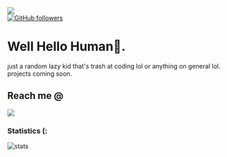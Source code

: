 ![](https://komarev.com/ghpvc/?username=icantcodelolz&color=blueviolet)           
[![GitHub followers](https://img.shields.io/github/followers/icantcodelolz.svg?style=social&label=Follow&maxAge=2592000)](https://github.com/icantcodelolz?tab=followers)
# Well Hello Human👋.
just a random lazy kid that's trash at coding lol or anything on general lol.
projects coming soon.

## Reach me @
<img
src=https://discord.c99.nl/widget/theme-3/780850713206194226.png>

### Statistics (:
![stats](https://github-readme-stats.vercel.app/api?username=icantcodelolz&show_icons=true&theme=graywhite)
